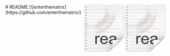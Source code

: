 <img src="readme.png" align="right" />
<img src="readme.png" align="right" />
# README [![enterthematrix](https://github.com/enterthematrix/)
